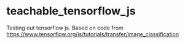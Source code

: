 # teachable_tensorflow_js

Testing out tensorflow js. Based on code from https://www.tensorflow.org/js/tutorials/transfer/image_classification